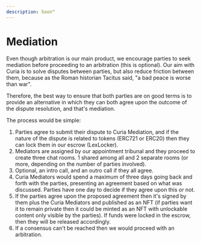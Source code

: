 ```yaml
---
description: Soon™️
---
```


# Mediation

Even though arbitration is our main product, we encourage parties to seek mediation before proceeding to an arbitration (this is optional). Our aim with Curia is to solve disputes between parties, but also reduce friction between them, because as the Roman historian Tacitus said, "a bad peace is worse than war".&#x20;

Therefore, the best way to ensure that both parties are on good terms is to provide an alternative in which they can both agree upon the outcome of the dispute resolution, and that's mediation.&#x20;

The process would be simple:

1. Parties agree to submit their dispute to Curia Mediation, and if the nature of the dispute is related to tokens (ERC721 or ERC20) then they can lock them in our escrow (LexLocker).
2. Mediators are assigned by our appointment tribunal and they proceed to create three chat rooms. 1 shared among all and 2 separate rooms (or more, depending on the number of parties involved).
3. Optional, an intro call, and an outro call if they all agree.
4. Curia Mediators would spend a maximum of three days going back and forth with the parties, presenting an agreement based on what was discussed. Parties have one day to decide if they agree upon this or not.
5. If the parties agree upon the proposed agreement then it's signed by them plus the Curia Mediators and published as an NFT (if parties want it to remain private then it could be minted as an NFT with unlockable content only visible by the parties). If funds were locked in the escrow, then they will be released accordingly.&#x20;
6. If a consensus can't be reached then we would proceed with an arbitration.
